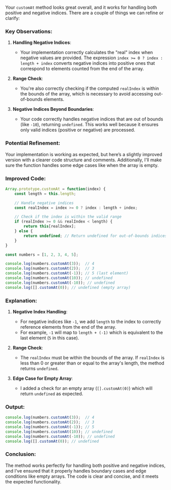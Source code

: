 Your `customAt` method looks great overall, and it works for handling both positive and negative indices. There are a couple of things we can refine or clarify:

### Key Observations:

1. **Handling Negative Indices**:
   - Your implementation correctly calculates the "real" index when negative values are provided. The expression `index >= 0 ? index : length + index` converts negative indices into positive ones that correspond to elements counted from the end of the array.
   
2. **Range Check**:
   - You're also correctly checking if the computed `realIndex` is within the bounds of the array, which is necessary to avoid accessing out-of-bounds elements.

3. **Negative Indices Beyond Boundaries**:
   - Your code correctly handles negative indices that are out of bounds (like `-10`), returning `undefined`. This works well because it ensures only valid indices (positive or negative) are processed.

### Potential Refinement:
Your implementation is working as expected, but here’s a slightly improved version with a clearer code structure and comments. Additionally, I'll make sure the function handles some edge cases like when the array is empty.

### Improved Code:

```javascript
Array.prototype.customAt = function(index) {
    const length = this.length;

    // Handle negative indices
    const realIndex = index >= 0 ? index : length + index;

    // Check if the index is within the valid range
    if (realIndex >= 0 && realIndex < length) {
        return this[realIndex];
    } else {
        return undefined; // Return undefined for out-of-bounds indices
    }
}

const numbers = [1, 2, 3, 4, 5];

console.log(numbers.customAt(3));  // 4
console.log(numbers.customAt(2));  // 3
console.log(numbers.customAt(-1)); // 5 (last element)
console.log(numbers.customAt(10)); // undefined
console.log(numbers.customAt(-10)); // undefined
console.log([].customAt(0)); // undefined (empty array)
```

### Explanation:

1. **Negative Index Handling**:
   - For negative indices like `-1`, we add `length` to the index to correctly reference elements from the end of the array.
   - For example, `-1` will map to `length + (-1)` which is equivalent to the last element (`5` in this case).
   
2. **Range Check**:
   - The `realIndex` must be within the bounds of the array. If `realIndex` is less than 0 or greater than or equal to the array's length, the method returns `undefined`.

3. **Edge Case for Empty Array**:
   - I added a check for an empty array (`[].customAt(0)`) which will return `undefined` as expected.

### Output:

```javascript
console.log(numbers.customAt(3));  // 4
console.log(numbers.customAt(2));  // 3
console.log(numbers.customAt(-1)); // 5
console.log(numbers.customAt(10)); // undefined
console.log(numbers.customAt(-10)); // undefined
console.log([].customAt(0)); // undefined
```

### Conclusion:

The method works perfectly for handling both positive and negative indices, and I've ensured that it properly handles boundary cases and edge conditions like empty arrays. The code is clear and concise, and it meets the expected functionality.